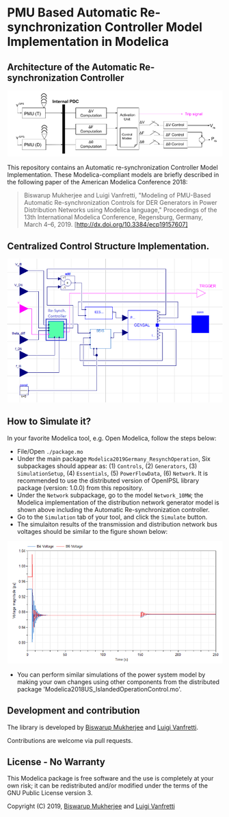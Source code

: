 # PMU Based Automatic Re-synchronization Controller Model Implementation in Modelica

## Architecture of the Automatic Re-synchronization Controller
![Alt Text](https://github.com/ALSETLab/2019_13thModelicaConf_PMUBasedAutomaticRe-synchronization/blob/master/Example_Results/Dymola2018/Re-synchController/FigureArchitecture.png)    

This repository contains an Automatic re-synchronization Controller Model Implementation. These Modelica-compliant models are briefly described in the following paper of the American Modelica Conference 2018:

> Biswarup Mukherjee and Luigi Vanfretti, "Modeling of PMU-Based Automatic Re-synchronization Controls for DER Generators in Power Distribution Networks using Modelica language," Proceedings of the 13th International Modelica Conference, Regensburg, Germany, March 4–6, 2019. [http://dx.doi.org/10.3384/ecp19157607]

## Centralized Control Structure Implementation.
![Alt_Text](https://github.com/ALSETLab/2019_13thModelicaConf_PMUBasedAutomaticRe-synchronization/blob/master/Example_Results/Dymola2018/Re-synchController/G22_ResynchControl.png)

## How to Simulate it?

In your favorite Modelica tool, e.g. Open Modelica, follow the steps below:
- File/Open `./package.mo`
- Under the main package `Modelica2019Germany_ResynchOperation`, Six subpackages should appear as: (1) `Controls`, (2) `Generators`, (3) `SimulationSetup`, (4) `Essentials`, (5) `PowerFlowData`, (6) `Network`. It is recommended to use the distributed version of OpenIPSL library package (version: 1.0.0) from this repository.
- Under the `Network` subpackage, go to the model `Network_10MW`; the Modelica implementation of the distribution network generator model is shown above including the Automatic Re-synchronization controller.
- Go to the `Simulation` tab of your tool, and click the `Simulate` button.
- The simulaiton results of the transmission and distribution network bus voltages should be similar to the figure shown below:

![Alt Text](https://github.com/ALSETLab/2019_13thModelicaConf_PMUBasedAutomaticRe-synchronization/blob/master/Example_Results/Dymola2018/Re-synchController/Plot_Network_10MW.png)


- You can perform similar simulations of the power system model by making your own changes using other components from the distributed package 'Modelica2018US_IslandedOperationControl.mo'.


## Development and contribution

The library is developed by [Biswarup Mukherjee](https://github.com/BiswarupM) and [Luigi Vanfretti](https://github.com/lvanfretti).

Contributions are welcome via pull requests.

## License - No Warranty

This Modelica package is free software and the use is completely at your own risk; it can be redistributed and/or modified under the terms of the GNU Public License version 3.

Copyright (C) 2019, [Biswarup Mukherjee](https://github.com/BiswarupM) and [Luigi Vanfretti](https://github.com/lvanfretti)
